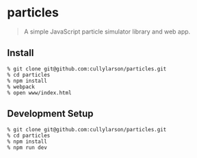 # particles

> A simple JavaScript particle simulator library and web app.

## Install

```
% git clone git@github.com:cullylarson/particles.git
% cd particles
% npm install
% webpack
% open www/index.html
```

## Development Setup

```
% git clone git@github.com:cullylarson/particles.git
% cd particles
% npm install
% npm run dev
```